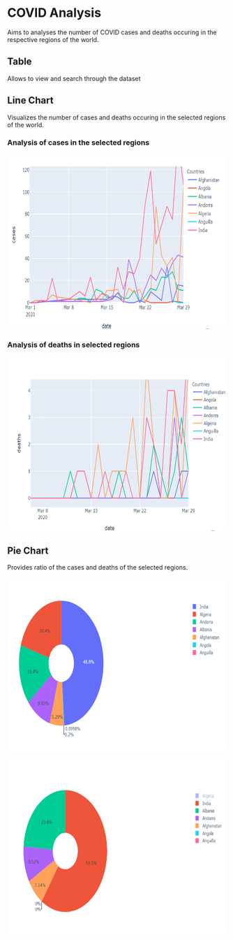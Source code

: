 # COVID Analysis


Aims to analyses the number of COVID cases and deaths occuring in the respective regions of the world.


## Table 

Allows to view and search through the dataset

## Line Chart 

Visualizes the number of cases and deaths occuring in the selected regions of the world.

### Analysis of cases in the selected regions
<p align="center">
    <img src="/Images/line_cases.png" alt="Image" width="800" height="400" />
</p>

### Analysis of deaths in selected regions
<p align="center">
    <img src="/Images/Line_deaths.png" alt="Image" width="800" height="400" />
</p>


## Pie Chart

Provides ratio of the cases and deaths of the selected regions.

<p align="center">
    <img src="/Images/pie_chart_cases.png" alt="Image" width="800" height="400" />
</p>


<p align="center">
    <img src="/Images/pie_chart_deaths.png" alt="Image" width="800" height="400" />
</p>
